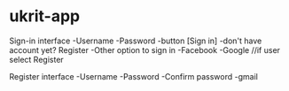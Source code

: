 # ukrit-app
Sign-in interface
  -Username
  -Password
  -button [Sign in]
  -don't have account yet? Register
  -Other option to sign in
    -Facebook
    -Google
//if user select Register

Register interface
  -Username
  -Password
  -Confirm password
  -gmail
